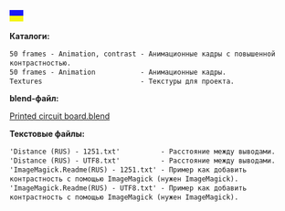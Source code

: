 ![](https://github.com/drilnet/blender3d-tea2025b/blob/master/UA.png)

**Каталоги:**
```
50 frames - Animation, contrast - Анимационные кадры с повышенной контрастностью.
50 frames - Animation           - Анимационные кадры.
Textures                        - Текстуры для проекта.
```
**blend-файл:**

[Printed circuit board.blend](https://github.com/drilnet/blender3d-tea2025b/blob/master/StPrintedCircuitBoard.%20Ver%203/Printed%20circuit%20board.blend)

**Текстовые файлы:**
```
'Distance (RUS) - 1251.txt'          - Расстояние между выводами.
'Distance (RUS) - UTF8.txt'          - Расстояние между выводами.
'ImageMagick.Readme(RUS) - 1251.txt' - Пример как добавить контрастность с помощью ImageMagick (нужен ImageMagick).
'ImageMagick.Readme(RUS) - UTF8.txt' - Пример как добавить контрастность с помощью ImageMagick (нужен ImageMagick).
```

